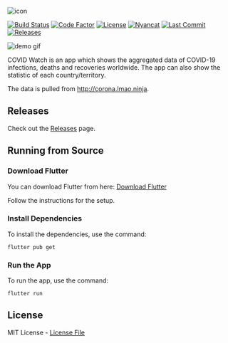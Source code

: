 ![icon](img/banner.png)

[![Build Status](https://github.com/shyrwinsia/covid-watch/workflows/build/badge.svg)](https://github.com/shyrwinsia/covid-watch/actions)
[![Code Factor](https://www.codefactor.io/repository/github/shyrwinsia/covid-watch/badge)](https://www.codefactor.io/repository/github/shyrwinsia/covid-watch)
[![License](https://img.shields.io/github/license/shyrwinsia/covid-watch)](https://github.com/shyrwinsia/covid-watch/blob/master/LICENSE)
[![Nyancat](https://img.shields.io/badge/nyancat-approved-ff69b4.svg)](https://www.youtube.com/watch?v=QH2-TGUlwu4) 
[![Last Commit](https://img.shields.io/github/last-commit/shyrwinsia/covid-watch)](https://github.com/shyrwinsia/covid-watch/commits/master)
[![Releases](https://img.shields.io/github/v/release/shyrwinsia/covid-watch?include_prereleases)](https://github.com/shyrwinsia/covid-watch/releases)

![demo gif](img/demo.gif)

COVID Watch is an app which shows the aggregated data of COVID-19 infections, deaths and recoveries worldwide. The app can also show the statistic of each country/territory.

The data is pulled from http://corona.lmao.ninja.

## Releases

Check out the [Releases](https://github.com/shyrwinsia/covid-watch/releases) page.

## Running from Source

### Download Flutter

You can download Flutter from here: [Download Flutter](https://flutter.dev/docs/get-started/install)

Follow the instructions for the setup.

### Install Dependencies

To install the dependencies, use the command:

`flutter pub get`

### Run the App

To run the app, use the command:

`flutter run`

## License

MIT License - [License File](LICENSE)
